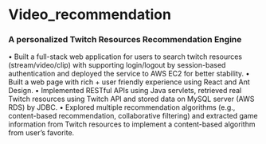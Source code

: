 # Video_recommendation

### A personalized Twitch Resources Recommendation Engine

• Built a full-stack web application for users to search twitch resources (stream/video/clip) with supporting login/logout by session-based authentication and deployed the service to AWS EC2 for better stability.
• Built a web page with rich + user friendly experience using React and Ant Design.
• Implemented RESTful APIs using Java servlets, retrieved real Twitch resources using Twitch API and stored data on MySQL server (AWS RDS) by JDBC.
• Explored multiple recommendation algorithms (e.g., content-based recommendation, collaborative filtering) and extracted game information from Twitch resources to implement a content-based algorithm from user’s favorite.
